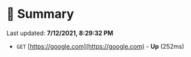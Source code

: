 # 📖 Summary
Last updated: **7/12/2021, 8:29:32 PM**

- `GET` [https://google.com](https://google.com) - **Up** (252ms)
